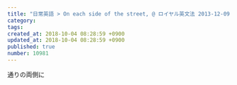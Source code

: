 ```yaml
---
title: "日常英語 > On each side of the street, @ ロイヤル英文法 2013-12-09"
category: 
tags: 
created_at: 2018-10-04 08:28:59 +0900
updated_at: 2018-10-04 08:28:59 +0900
published: true
number: 10981
---
```


通りの両側に

